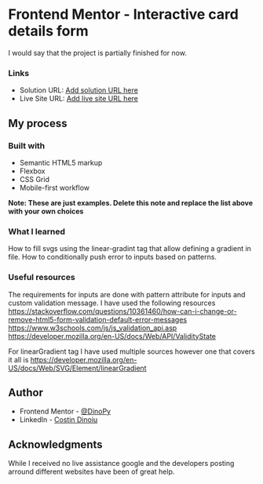 # Frontend Mentor - Interactive card details form

I would say that the project is partially finished for now.

### Links

- Solution URL: [Add solution URL here](https://your-solution-url.com)
- Live Site URL: [Add live site URL here](https://your-live-site-url.com)

## My process

### Built with

- Semantic HTML5 markup
- Flexbox
- CSS Grid
- Mobile-first workflow

**Note: These are just examples. Delete this note and replace the list above with your own choices**

### What I learned

How to fill svgs using the linear-gradint tag that allow defining a gradient in file.
How to conditionally push error to inputs based on patterns.

### Useful resources

The requirements for inputs are done with pattern attribute for inputs and custom validation message. I have used the following resources
https://stackoverflow.com/questions/10361460/how-can-i-change-or-remove-html5-form-validation-default-error-messages
https://www.w3schools.com/js/js_validation_api.asp
https://developer.mozilla.org/en-US/docs/Web/API/ValidityState

For linearGradient tag I have used multiple sources however one that covers it all is
https://developer.mozilla.org/en-US/docs/Web/SVG/Element/linearGradient

## Author

- Frontend Mentor - [@DinoPy](https://www.frontendmentor.io/profile/DinoPy)
- LinkedIn - [Costin Dinoiu](https://www.linkedin.com/in/dinoiu-alexandru-costin/)

## Acknowledgments

While I received no live assistance google and the developers posting arround different websites have been of great help.
